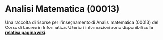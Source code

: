 # Analisi Matematica (00013)

Una raccolta di risorse per l'insegnamento di Analisi matematica (00013) del
Corso di Laurea in Informatica.
 Ulteriori informazioni sono disponibili sulla [**relativa pagina wiki**](https://cartabinaria.github.io/wiki/raccolte-di-risorse/index.html).
